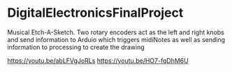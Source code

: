 # DigitalElectronicsFinalProject
Musical Etch-A-Sketch. Two rotary encoders act as the left and right knobs and send information to Arduio which triggers midiNotes as well as sending information to processing to create the drawing

https://youtu.be/abLFVgJoRLs
https://youtu.be/HO7-fqDhM6U

